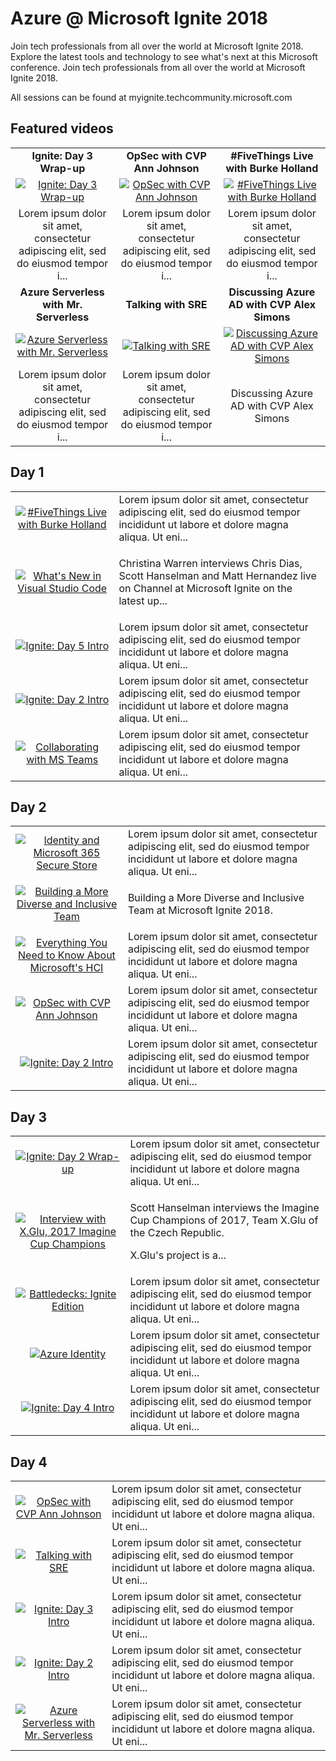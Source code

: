 # Azure @ Microsoft Ignite 2018

Join tech professionals from all over the world at Microsoft Ignite 2018. Explore the latest tools and technology to see what's next at this Microsoft conference. Join tech professionals from all over the world at Microsoft Ignite 2018.

All sessions can be found at myignite.techcommunity.microsoft.com

## Featured videos

|    |    |    |
|:--:|:--:|:--:|
|**Ignite: Day 3 Wrap-up**|**OpSec with CVP Ann Johnson**|**#FiveThings Live with Burke Holland**|
|[![Ignite: Day 3 Wrap-up](https://sec.ch9.ms/ch9/a68e/9d4d8dad-e561-41fe-bd4f-959cd08ca68e/ch9d3wrap_220.jpg)](./video01.md)|[![OpSec with CVP Ann Johnson](https://sec.ch9.ms/ch9/389f/8d9d22f9-173c-480d-97b5-d393b3e2389f/ch9d2s07_220.jpg)](./video02.md)|[![#FiveThings Live with Burke Holland](https://sec.ch9.ms/ch9/9218/af75b1bb-c24a-4dcb-bd8d-8bb4e2e59218/ch9d3s03_220.jpg)](./video03.md)|
|Lorem ipsum dolor sit amet, consectetur adipiscing elit, sed do eiusmod tempor i...|Lorem ipsum dolor sit amet, consectetur adipiscing elit, sed do eiusmod tempor i...|Lorem ipsum dolor sit amet, consectetur adipiscing elit, sed do eiusmod tempor i...|
|**Azure Serverless with Mr. Serverless**|**Talking with SRE**|**Discussing Azure AD with CVP Alex Simons**|
|[![Azure Serverless with Mr. Serverless](https://sec.ch9.ms/ch9/4b5c/3307be66-c2ab-49fc-8903-fbdbdf574b5c/ch9d2s04_220.jpg)](./video04.md)|[![Talking with SRE](https://sec.ch9.ms/ch9/18f8/a7edaac1-dc88-4389-8719-6c45efe218f8/ch9d3s05v2_220.jpg)](./video05.md)|[![Discussing Azure AD with CVP Alex Simons](https://sec.ch9.ms/ch9/c8dc/f6b83f63-8876-4ef0-89e1-5c80717ec8dc/ch9d4s06_220.jpg)](./video06.md)|
|Lorem ipsum dolor sit amet, consectetur adipiscing elit, sed do eiusmod tempor i...|Lorem ipsum dolor sit amet, consectetur adipiscing elit, sed do eiusmod tempor i...|<p>Discussing Azure AD with CVP Alex Simons</p>|

## Day 1

|    |   |
|:--:|:--|
|[![#FiveThings Live with Burke Holland](https://sec.ch9.ms/ch9/9218/af75b1bb-c24a-4dcb-bd8d-8bb4e2e59218/ch9d3s03_220.jpg)](./video07.md)|Lorem ipsum dolor sit amet, consectetur adipiscing elit, sed do eiusmod tempor incididunt ut labore et dolore magna aliqua. Ut eni...|
|[![What's New in Visual Studio Code](https://sec.ch9.ms/ch9/cf3f/aa6c5a08-4efc-4441-8b4e-4c52119fcf3f/ch9d2s03_220.jpg)](./video08.md)|<p>Christina Warren interviews Chris Dias, Scott Hanselman and Matt Hernandez live on Channel at Microsoft Ignite on the latest up...|
|[![Ignite: Day 5 Intro](https://sec.ch9.ms/ch9/53a0/6e71a37e-179d-4e2a-b503-168dbdd953a0/ch9d5intro_220.jpg)](./video09.md)|Lorem ipsum dolor sit amet, consectetur adipiscing elit, sed do eiusmod tempor incididunt ut labore et dolore magna aliqua. Ut eni...|
|[![Ignite: Day 2 Intro](https://sec.ch9.ms/ch9/0f71/1d352f6f-92c6-41d3-a57e-ca2704ea0f71/ch9d2intro_220.jpg)](./video10.md)|Lorem ipsum dolor sit amet, consectetur adipiscing elit, sed do eiusmod tempor incididunt ut labore et dolore magna aliqua. Ut eni...|
|[![Collaborating with MS Teams](https://sec.ch9.ms/ch9/40ca/c8eab9a6-ca88-42e9-9810-8ba6e68640ca/ch9d2s05_220.jpg)](./video11.md)|Lorem ipsum dolor sit amet, consectetur adipiscing elit, sed do eiusmod tempor incididunt ut labore et dolore magna aliqua. Ut eni...|

## Day 2

|    |   |
|:--:|:--|
|[![Identity and Microsoft 365 Secure Store](https://sec.ch9.ms/ch9/0351/19ca2ee0-8d37-4f99-a605-0ff1c6ec0351/ch9d3s02_220.jpg)](./video12.md)|Lorem ipsum dolor sit amet, consectetur adipiscing elit, sed do eiusmod tempor incididunt ut labore et dolore magna aliqua. Ut eni...|
|[![Building a More Diverse and Inclusive Team](https://sec.ch9.ms/ch9/b7cd/e41e53b2-f312-4e32-a8a3-3d997b11b7cd/ch9d4s07_220.jpg)](./video13.md)|<p>Building a More Diverse and Inclusive Team at Microsoft Ignite 2018.</p>|
|[![Everything You Need to Know About Microsoft's HCI](https://sec.ch9.ms/ch9/c3be/7a2590e3-278b-4d4f-9781-a5f5eddec3be/ch9d4s03_220.jpg)](./video14.md)|Lorem ipsum dolor sit amet, consectetur adipiscing elit, sed do eiusmod tempor incididunt ut labore et dolore magna aliqua. Ut eni...|
|[![OpSec with CVP Ann Johnson](https://sec.ch9.ms/ch9/389f/8d9d22f9-173c-480d-97b5-d393b3e2389f/ch9d2s07_220.jpg)](./video15.md)|Lorem ipsum dolor sit amet, consectetur adipiscing elit, sed do eiusmod tempor incididunt ut labore et dolore magna aliqua. Ut eni...|
|[![Ignite: Day 2 Intro](https://sec.ch9.ms/ch9/0f71/1d352f6f-92c6-41d3-a57e-ca2704ea0f71/ch9d2intro_220.jpg)](./video16.md)|Lorem ipsum dolor sit amet, consectetur adipiscing elit, sed do eiusmod tempor incididunt ut labore et dolore magna aliqua. Ut eni...|

## Day 3

|    |   |
|:--:|:--|
|[![Ignite: Day 2 Wrap-up](https://sec.ch9.ms/ch9/f1b8/48edc181-7e09-48fb-bfed-dedfd5e0f1b8/ch9d2wrap_220.jpg)](./video17.md)|Lorem ipsum dolor sit amet, consectetur adipiscing elit, sed do eiusmod tempor incididunt ut labore et dolore magna aliqua. Ut eni...|
|[![Interview with X.Glu, 2017 Imagine Cup Champions](https://sec.ch9.ms/ch9/9e74/913d53e6-450f-4322-9b34-ce6355499e74/ch9d2r01_220.jpg)](./video18.md)|<p>Scott Hanselman interviews the Imagine Cup Champions of 2017, Team X.Glu&nbsp;of the Czech Republic.</p><p>X.Glu's project is a...|
|[![Battledecks: Ignite Edition](https://sec.ch9.ms/ch9/1543/0a917a46-7f45-4e1c-8d1d-be23ad4d1543/BattledecksIgniteEdition_220.jpg)](./video19.md)|Lorem ipsum dolor sit amet, consectetur adipiscing elit, sed do eiusmod tempor incididunt ut labore et dolore magna aliqua. Ut eni...|
|[![Azure Identity](https://sec.ch9.ms/ch9/46d8/b750181d-dc76-45fd-a36e-84ec91bf46d8/ch9d3s04_220.jpg)](./video20.md)|Lorem ipsum dolor sit amet, consectetur adipiscing elit, sed do eiusmod tempor incididunt ut labore et dolore magna aliqua. Ut eni...|
|[![Ignite: Day 4 Intro](https://sec.ch9.ms/ch9/39ba/aa23574a-0344-4027-a7aa-aeaea7f039ba/ch9d4intro_220.jpg)](./video21.md)|Lorem ipsum dolor sit amet, consectetur adipiscing elit, sed do eiusmod tempor incididunt ut labore et dolore magna aliqua. Ut eni...|

## Day 4

|    |   |
|:--:|:--|
|[![OpSec with CVP Ann Johnson](https://sec.ch9.ms/ch9/389f/8d9d22f9-173c-480d-97b5-d393b3e2389f/ch9d2s07_220.jpg)](./video22.md)|Lorem ipsum dolor sit amet, consectetur adipiscing elit, sed do eiusmod tempor incididunt ut labore et dolore magna aliqua. Ut eni...|
|[![Talking with SRE](https://sec.ch9.ms/ch9/18f8/a7edaac1-dc88-4389-8719-6c45efe218f8/ch9d3s05v2_220.jpg)](./video23.md)|Lorem ipsum dolor sit amet, consectetur adipiscing elit, sed do eiusmod tempor incididunt ut labore et dolore magna aliqua. Ut eni...|
|[![Ignite: Day 3 Intro](https://sec.ch9.ms/ch9/1334/9230754f-eb2d-4455-9376-e57c48cb1334/ch9d3intro_220.jpg)](./video24.md)|Lorem ipsum dolor sit amet, consectetur adipiscing elit, sed do eiusmod tempor incididunt ut labore et dolore magna aliqua. Ut eni...|
|[![Ignite: Day 2 Intro](https://sec.ch9.ms/ch9/0f71/1d352f6f-92c6-41d3-a57e-ca2704ea0f71/ch9d2intro_220.jpg)](./video25.md)|Lorem ipsum dolor sit amet, consectetur adipiscing elit, sed do eiusmod tempor incididunt ut labore et dolore magna aliqua. Ut eni...|
|[![Azure Serverless with Mr. Serverless](https://sec.ch9.ms/ch9/4b5c/3307be66-c2ab-49fc-8903-fbdbdf574b5c/ch9d2s04_220.jpg)](./video26.md)|Lorem ipsum dolor sit amet, consectetur adipiscing elit, sed do eiusmod tempor incididunt ut labore et dolore magna aliqua. Ut eni...|

